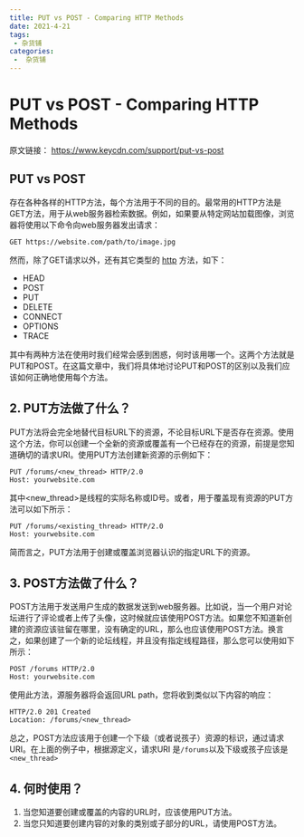 ```yaml
---
title: PUT vs POST - Comparing HTTP Methods
date: 2021-4-21
tags:
 - 杂货铺
categories:
 -  杂货铺
---
```


# PUT vs POST - Comparing HTTP Methods



原文链接： https://www.keycdn.com/support/put-vs-post

## PUT vs POST

存在各种各样的HTTP方法，每个方法用于不同的目的。最常用的HTTP方法是GET方法，用于从web服务器检索数据。例如，如果要从特定网站加载图像，浏览器将使用以下命令向web服务器发出请求：

```none
GET https://website.com/path/to/image.jpg
```

然而，除了GET请求以外，还有其它类型的 [http](https://www.tutorialspoint.com/http/http_methods.htm) 方法，如下：

- HEAD
- POST
- PUT
- DELETE
- CONNECT
- OPTIONS
- TRACE

其中有两种方法在使用时我们经常会感到困惑，何时该用哪一个。这两个方法就是PUT和POST。在这篇文章中，我们将具体地讨论PUT和POST的区别以及我们应该如何正确地使用每个方法。

## 2. PUT方法做了什么？

PUT方法将会完全地替代目标URL下的资源，不论目标URL下是否存在资源。使用这个方法，你可以创建一个全新的资源或覆盖有一个已经存在的资源，前提是您知道确切的请求URI。使用PUT方法创建新资源的示例如下：

```none
PUT /forums/<new_thread> HTTP/2.0
Host: yourwebsite.com
```

其中<new_thread>是线程的实际名称或ID号。或者，用于覆盖现有资源的PUT方法可以如下所示：

```none
PUT /forums/<existing_thread> HTTP/2.0
Host: yourwebsite.com
```

简而言之，PUT方法用于创建或覆盖浏览器认识的指定URL下的资源。

## 3. POST方法做了什么？

POST方法用于发送用户生成的数据发送到web服务器。比如说，当一个用户对论坛进行了评论或者上传了头像，这时候就应该使用POST方法。如果您不知道新创建的资源应该驻留在哪里，没有确定的URL，那么也应该使用POST方法。换言之，如果创建了一个新的论坛线程，并且没有指定线程路径，那么您可以使用如下所示：

```none
POST /forums HTTP/2.0
Host: yourwebsite.com
```

使用此方法，源服务器将会返回URL path，您将收到类似以下内容的响应：

```none
HTTP/2.0 201 Created
Location: /forums/<new_thread>
```

总之，POST方法应该用于创建一个下级（或者说孩子）资源的标识，通过请求URI。在上面的例子中，根据源定义，请求URI 是`/forums`以及下级或孩子应该是 `<new_thread>` 

## 4. 何时使用？

1. 当您知道要创建或覆盖的内容的URL时，应该使用PUT方法。
2. 当您只知道要创建内容的对象的类别或子部分的URL，请使用POST方法。



## 































